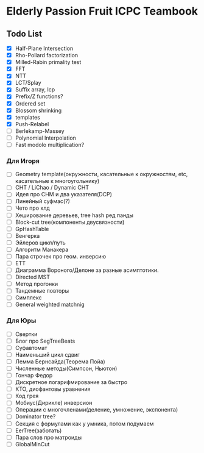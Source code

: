 # Elderly Passion Fruit ICPC Teambook

## Todo List

- [x] Half-Plane Intersection
- [x] Rho-Pollard factorization
- [x] Milled-Rabin primality test
- [x] FFT
- [x] NTT
- [x] LCT/Splay
- [x] Suffix array, lcp
- [x] Prefix/Z functions?
- [x] Ordered set
- [x] Blossom shrinking
- [x] templates
- [x] Push-Relabel
- [ ] Berlekamp-Massey
- [ ] Polynomial Interpolation
- [ ] Fast modolo multiplication?

### Для Игоря

- [ ] Geometry template(окружности, касательные к окружностям, etc, касательные к многоугольнику)
- [ ] CHT / LiChao / Dynamic CHT
- [ ] Идея про СНМ и два указателя(DCP)
- [ ] Линейный суфмас(?)
- [ ] Чето про хлд
- [ ] Хеширование деревьев, tree hash ред панды
- [ ] Block-cut tree(компоненты двусвязности)
- [ ] GpHashTable
- [ ] Венгерка 
- [ ] Эйлеров цикл/путь
- [ ] Алгоритм Манакера
- [ ] Пара строчек про геом. инверсию
- [ ] ETT
- [ ] Диаграмма Вороного/Делоне за разные асимптотики.
- [ ] Directed MST
- [ ] Метод прогонки
- [ ] Тандемные повторы
- [ ] Симплекс
- [ ] General weighted matchnig

### Для Юры

- [ ] Свертки
- [ ] Блог про SegTreeBeats
- [ ] Суфавтомат
- [ ] Наименьший цикл сдвиг
- [ ] Лемма Бернсайда(Теорема Пойа)
- [ ] Численные методы(Симпсон, Ньютон)
- [ ] Гончар Федор
- [ ] Дискретное логарифмирование за быстро
- [ ] КТО, диофантовы уравнения
- [ ] Код грея
- [ ] Мобиус(Дирихле) инверсион
- [ ] Операции с многочленами(деление, умножение, экспонента)
- [ ] Dominator tree?
- [ ] Секция с формулами как у умника, потом подумаем
- [ ] EerTree(заботать)
- [ ] Пара слов про матроиды
- [ ] GlobalMinCut
